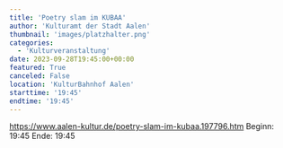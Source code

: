 ```yaml
---
title: 'Poetry slam im KUBAA'
author: 'Kulturamt der Stadt Aalen'
thumbnail: 'images/platzhalter.png'
categories:
  - 'Kulturveranstaltung'
date: 2023-09-28T19:45:00+00:00
featured: True
canceled: False
location: 'KulturBahnhof Aalen'
starttime: '19:45'
endtime: '19:45'
---
```

https://www.aalen-kultur.de/poetry-slam-im-kubaa.197796.htm
Beginn: 19:45
 Ende: 19:45
